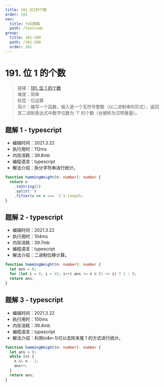 ```yaml
---
title: 191.位1的个数
order: 191
nav:
  title: 力扣题解
  path: /leetcode
group:
  title: 101-200
  path: /101-200
  order: 101
---
```


# 191. 位 1 的个数

> 链接：[191. 位 1 的个数](https://leetcode-cn.com/problems/number-of-1-bits/)  
> 难度：简单  
> 标签：位运算  
> 简介：编写一个函数，输入是一个无符号整数（以二进制串的形式），返回其二进制表达式中数字位数为 '1' 的个数（也被称为汉明重量）。

## 题解 1 - typescript

- 编辑时间：2021.3.22
- 执行用时：112ms
- 内存消耗：39.8mb
- 编程语言：typescript
- 解法介绍：拆分字符串进行统计。

```typescript
function hammingWeight(n: number): number {
  return n
    .toString(2)
    .split('')
    .filter(v => v === '1').length;
}
```

## 题解 2 - typescript

- 编辑时间：2021.3.22
- 执行用时：104ms
- 内存消耗：39.7mb
- 编程语言：typescript
- 解法介绍：二进制位移计算。

```typescript
function hammingWeight(n: number): number {
  let ans = 0;
  for (let i = 0; i < 32; i++) ans += n & (1 << i) ? 1 : 0;
  return ans;
}
```

## 题解 3 - typescript

- 编辑时间：2021.3.22
- 执行用时：100ms
- 内存消耗：39.4mb
- 编程语言：typescript
- 解法介绍：利用(n&n-1)可以去除末尾 1 的方式进行统计。

```typescript
function hammingWeight(n: number): number {
  let ans = 0;
  while (n) {
    n &= n - 1;
    ans++;
  }
  return ans;
}
```
